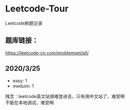 # Leetcode-Tour
Leetcode刷题记录

## 题库链接：
https://leetcode-cn.com/problemset/all/

## 2020/3/25 
- easy: 1
- meduim: 1

残念：leetcode英文站很难登进去，只有用中文站了，难受啊  
不能在本地调试，难受啊
